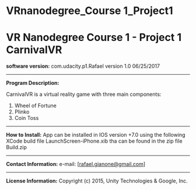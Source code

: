 # VRnanodegree_Course 1_Project1 
VR Nanodegree Course 1 - Project 1 CarnivalVR
==============================================
<b>software version:</b> com.udacity.p1.Rafael version 1.0 06/25/2017 
___
<b> Program Description: </b>

CarnivalVR is a virtual reality game with three main components:
1. Wheel of Fortune
2. Plinko
3. Coin Toss
___
<b>How to Install:</b>
App can be installed in IOS version +7.0 using the following XCode build file LaunchScreen-iPhone.xib tha can be found in the zip file Build.zip
___
<b> Contact Information:</b>
e-mail: [rafael.gianone@gmail.com]
___
<b>License Information:</b>
Copyright (c) 2015, Unity Technologies & Google, Inc.
